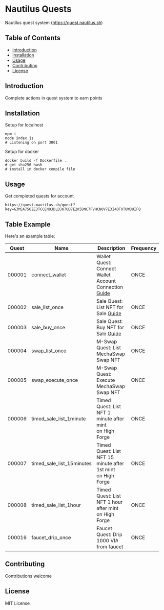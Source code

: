 # Nautilus Quests

Nautilus quest system (https://quest.nautilus.sh)

## Table of Contents

- [Introduction](#introduction)
- [Installation](#installation)
- [Usage](#usage)
- [Contributing](#contributing)
- [License](#license)

## Introduction

Complete actions in quest system to earn points

## Installation

Setup for localhost

```
npm i
node index.js
# Listening on port 3001
```

Setup for docker

```
docker build -f Dockerfile .
# get sha256 hash
# install in docker compile file
```

## Usage

Get completed quests for account

`https://quest.nautilus.sh/quest?key=G3MSA75OZEJTCCENOJDLDJK7UD7E2K5DNC7FVHCNOV7E3I4DTXTOWDUIFQ`

## Table Example

Here's an example table:

| Quest | Name | Description | Frequency |
|-----------------|-----------------|-----------------|-----------------|
| 000001 | connect_wallet | Wallet Quest: Connect Wallet<br />Account Connection [Guide](https://confused-timbale-d13.notion.site/Wallet-Quest-Connect-Wallet-Account-Connection-31f5538d31da4969938a832693dcaf2d) | ONCE |
| 000002 | sale_list_once | Sale Quest: List NFT for Sale [Guide](https://confused-timbale-d13.notion.site/Sale-Quest-List-NFT-for-Sale-c56a1df7859341b9ae4de3c0a09af95a) | ONCE |
| 000003 | sale_buy_once | Sale Quest: Buy NFT for Sale [Guide](https://confused-timbale-d13.notion.site/Sale-Quest-Buy-NFT-for-Sale-f65e3255da1d49cb9f0f0f7224f7ec68) | ONCE |
| 000004 | swap_list_once | M-Swap Quest: List MechaSwap<br />Swap NFT | ONCE |
| 000005 | swap_execute_once | M-Swap Quest: Execute MechaSwap<br />Swap NFT | ONCE |
| 000006 | timed_sale_list_1minute | Timed Quest: List NFT 1 minute after mint<br />on High Forge | ONCE |
| 000007 | timed_sale_list_15minutes | Timed Quest: List NFT 15 minute after 1st mint<br />on High Forge | ONCE |
| 000008 | timed_sale_list_1hour | Timed Quest: List NFT 1 hour after mint<br />on High Forge | ONCE |
| 000016 | faucet_drip_once | Faucet Quest: Drip 1000 VIA from faucet | ONCE |

## Contributing

Contributions welcome

## License

MIT License
